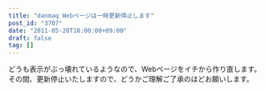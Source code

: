 ```yaml
---
title: "danmaq Webページは一時更新停止します"
post_id: "3707"
date: "2011-05-20T18:00:00+09:00"
draft: false
tag: []
---
```



どうも表示がぶっ壊れているようなので、Webページをイチから作り直します。その間、更新停止いたしますので、どうかご理解ご了承のほどお願いします。
